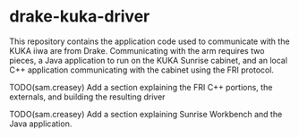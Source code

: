 # drake-kuka-driver

This repository contains the application code used to communicate with
the KUKA iiwa are from Drake.  Communicating with the arm requires two
pieces, a Java application to run on the KUKA Sunrise cabinet, and an
local C++ application communicating with the cabinet using the FRI
protocol.

TODO(sam.creasey) Add a section explaining the FRI C++ portions, the externals, and building the resulting driver

TODO(sam.creasey) Add a section explaining Sunrise Workbench and the Java application.